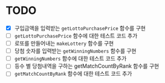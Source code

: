 # TODO

- [x] 구입금액을 입력받는 `getLottoPurchasePrice` 함수를 구현
- [ ] `getLottoPurchasePrice` 함수에 대한 테스트 코드 추가
- [ ] 로또를 만들어내는 `makeLottery` 함수를 구현
- [ ] 당첨 숫자를 입력받는 `getWinningNumbers` 함수를 구현
- [ ] `getWinningNumbers` 함수에 대한 테스트 코드 추가
- [ ] 등수 별 당첨내역을 구하는 getMatchCountByRank 함수를 구현
- [ ] `getMatchCountByRank` 함수에 대한 테스트 코드 추가
